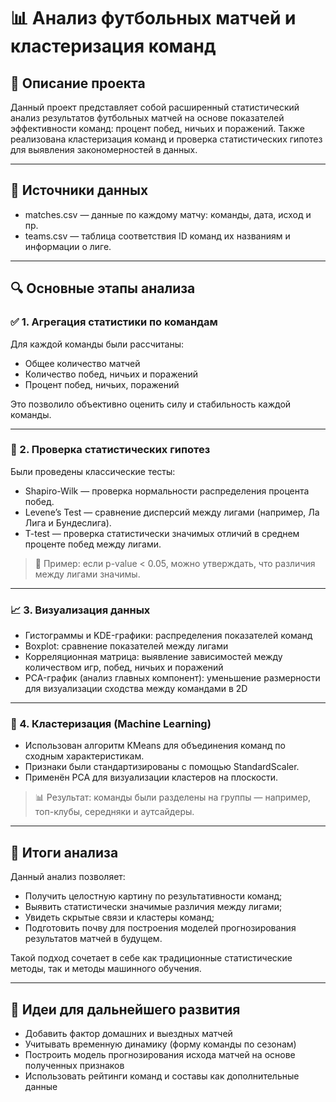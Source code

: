 # 📊 Анализ футбольных матчей и кластеризация команд

## 📌 Описание проекта

Данный проект представляет собой расширенный статистический анализ результатов футбольных матчей на основе показателей эффективности команд: процент побед, ничьих и поражений. Также реализована кластеризация команд и проверка статистических гипотез для выявления закономерностей в данных.

---

## 📂 Источники данных

- matches.csv — данные по каждому матчу: команды, дата, исход и пр.
- teams.csv — таблица соответствия ID команд их названиям и информации о лиге.

---

## 🔍 Основные этапы анализа

### ✅ 1. Агрегация статистики по командам

Для каждой команды были рассчитаны:
- Общее количество матчей
- Количество побед, ничьих и поражений
- Процент побед, ничьих, поражений

Это позволило объективно оценить силу и стабильность каждой команды.

---

### 🧪 2. Проверка статистических гипотез

Были проведены классические тесты:

- Shapiro-Wilk — проверка нормальности распределения процента побед.
- Levene’s Test — сравнение дисперсий между лигами (например, Ла Лига и Бундеслига).
- T-test — проверка статистически значимых отличий в среднем проценте побед между лигами.

> 🔎 Пример: если p-value < 0.05, можно утверждать, что различия между лигами значимы.

---

### 📈 3. Визуализация данных

- Гистограммы и KDE-графики: распределения показателей команд
- Boxplot: сравнение показателей между лигами
- Корреляционная матрица: выявление зависимостей между количеством игр, побед, ничьих и поражений
- PCA-график (анализ главных компонент): уменьшение размерности для визуализации сходства между командами в 2D

---

### 🧠 4. Кластеризация (Machine Learning)

- Использован алгоритм KMeans для объединения команд по сходным характеристикам.
- Признаки были стандартизированы с помощью StandardScaler.
- Применён PCA для визуализации кластеров на плоскости.

> 📊 Результат: команды были разделены на группы — например, топ-клубы, середняки и аутсайдеры.

---

## 🧾 Итоги анализа

Данный анализ позволяет:

- Получить целостную картину по результативности команд;
- Выявить статистически значимые различия между лигами;
- Увидеть скрытые связи и кластеры команд;
- Подготовить почву для построения моделей прогнозирования результатов матчей в будущем.

Такой подход сочетает в себе как традиционные статистические методы, так и методы машинного обучения.

---

## 🚀 Идеи для дальнейшего развития

- Добавить фактор домашних и выездных матчей
- Учитывать временную динамику (форму команды по сезонам)
- Построить модель прогнозирования исхода матчей на основе полученных признаков
- Использовать рейтинги команд и составы как дополнительные данные
